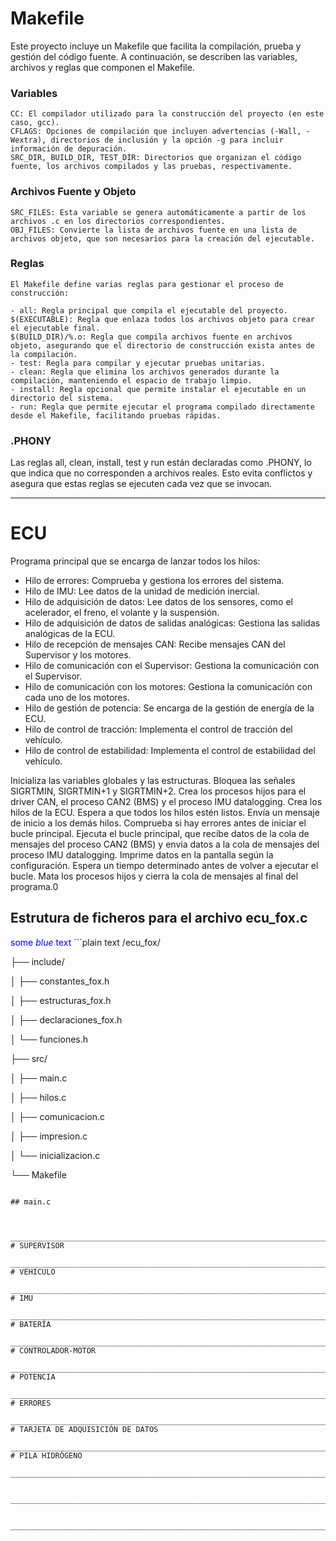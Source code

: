 # Makefile

Este proyecto incluye un Makefile que facilita la compilación, prueba y gestión del código fuente. A continuación, se describen las variables, archivos y reglas que componen el Makefile.
### Variables

    CC: El compilador utilizado para la construcción del proyecto (en este caso, gcc).
    CFLAGS: Opciones de compilación que incluyen advertencias (-Wall, -Wextra), directorios de inclusión y la opción -g para incluir información de depuración.
    SRC_DIR, BUILD_DIR, TEST_DIR: Directorios que organizan el código fuente, los archivos compilados y las pruebas, respectivamente.

### Archivos Fuente y Objeto

    SRC_FILES: Esta variable se genera automáticamente a partir de los archivos .c en los directorios correspondientes.
    OBJ_FILES: Convierte la lista de archivos fuente en una lista de archivos objeto, que son necesarios para la creación del ejecutable.

### Reglas

    El Makefile define varias reglas para gestionar el proceso de construcción:

    - all: Regla principal que compila el ejecutable del proyecto.
    $(EXECUTABLE): Regla que enlaza todos los archivos objeto para crear el ejecutable final.
    $(BUILD_DIR)/%.o: Regla que compila archivos fuente en archivos objeto, asegurando que el directorio de construcción exista antes de la compilación.
    - test: Regla para compilar y ejecutar pruebas unitarias.
    - clean: Regla que elimina los archivos generados durante la compilación, manteniendo el espacio de trabajo limpio.
    - install: Regla opcional que permite instalar el ejecutable en un directorio del sistema.
    - run: Regla que permite ejecutar el programa compilado directamente desde el Makefile, facilitando pruebas rápidas.

### .PHONY

Las reglas all, clean, install, test y run están declaradas como .PHONY, lo que indica que no corresponden a archivos reales. Esto evita conflictos y asegura que estas reglas se ejecuten cada vez que se invocan.

_________________________________________________________________________________________

# ECU
 
 Programa principal que se encarga de lanzar todos los hilos:
 
 * Hilo de errores: Comprueba y gestiona los errores del sistema.
 * Hilo de IMU: Lee datos de la unidad de medición inercial.
 * Hilo de adquisición de datos: Lee datos de los sensores, como el acelerador, el freno, el volante y la suspensión.
 * Hilo de adquisición de datos de salidas analógicas: Gestiona las salidas analógicas de la ECU.
 * Hilo de recepción de mensajes CAN: Recibe mensajes CAN del Supervisor y los motores.
 * Hilo de comunicación con el Supervisor: Gestiona la comunicación con el Supervisor.
 * Hilo de comunicación con los motores: Gestiona la comunicación con cada uno de los motores.
 * Hilo de gestión de potencia: Se encarga de la gestión de energía de la ECU.
 * Hilo de control de tracción: Implementa el control de tracción del vehículo.
 * Hilo de control de estabilidad: Implementa el control de estabilidad del vehículo.


Inicializa las variables globales y las estructuras.
Bloquea las señales SIGRTMIN, SIGRTMIN+1 y SIGRTMIN+2.
Crea los procesos hijos para el driver CAN, el proceso CAN2 (BMS) y el proceso IMU datalogging.
Crea los hilos de la ECU.
Espera a que todos los hilos estén listos.
Envía un mensaje de inicio a los demás hilos.
Comprueba si hay errores antes de iniciar el bucle principal.
Ejecuta el bucle principal, que recibe datos de la cola de mensajes del proceso CAN2 (BMS) y envía datos a la cola de mensajes del proceso IMU datalogging.
Imprime datos en la pantalla según la configuración.
Espera un tiempo determinado antes de volver a ejecutar el bucle.
Mata los procesos hijos y cierra la cola de mensajes al final del programa.0

## Estrutura de ficheros para el archivo ecu_fox.c
<span style="color:blue">some *blue* text</span>
    ```plain text
    /ecu_fox/

├── include/

│   ├── constantes_fox.h

│   ├── estructuras_fox.h

│   ├── declaraciones_fox.h

│   └── funciones.h

├── src/

│   ├── main.c

│   ├── hilos.c

│   ├── comunicacion.c

│   ├── impresion.c

│   └── inicializacion.c

└── Makefile
```

## main.c



_________________________________________________________________________________________
# SUPERVISOR

_________________________________________________________________________________________
# VEHICULO

_________________________________________________________________________________________
# IMU

_________________________________________________________________________________________
# BATERÍA

_________________________________________________________________________________________
# CONTROLADOR-MOTOR

_________________________________________________________________________________________
# POTENCIA

_________________________________________________________________________________________
# ERRORES

_________________________________________________________________________________________
# TARJETA DE ADQUISICIÓN DE DATOS

_________________________________________________________________________________________
# PILA HIDRÓGENO

_________________________________________________________________________________________


_________________________________________________________________________________________


_________________________________________________________________________________________